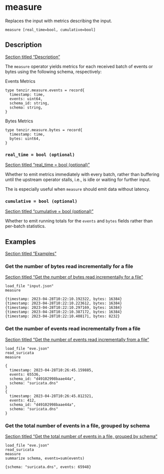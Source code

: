 # measure

Replaces the input with metrics describing the input.

```tql
measure [real_time=bool, cumulative=bool]
```

## Description

[Section titled “Description”](#description)

The `measure` operator yields metrics for each received batch of events or bytes using the following schema, respectively:

Events Metrics

```text
type tenzir.measure.events = record{
  timestamp: time,
  events: uint64,
  schema_id: string,
  schema: string,
}
```

Bytes Metrics

```text
type tenzir.measure.bytes = record{
  timestamp: time,
  bytes: uint64,
}
```

### `real_time = bool (optional)`

[Section titled “real\_time = bool (optional)”](#real_time--bool-optional)

Whether to emit metrics immediately with every batch, rather than buffering until the upstream operator stalls, i.e., is idle or waiting for further input.

The is especially useful when `measure` should emit data without latency.

### `cumulative = bool (optional)`

[Section titled “cumulative = bool (optional)”](#cumulative--bool-optional)

Whether to emit running totals for the `events` and `bytes` fields rather than per-batch statistics.

## Examples

[Section titled “Examples”](#examples)

### Get the number of bytes read incrementally for a file

[Section titled “Get the number of bytes read incrementally for a file”](#get-the-number-of-bytes-read-incrementally-for-a-file)

```tql
load_file "input.json"
measure
```

```tql
{timestamp: 2023-04-28T10:22:10.192322, bytes: 16384}
{timestamp: 2023-04-28T10:22:10.223612, bytes: 16384}
{timestamp: 2023-04-28T10:22:10.297169, bytes: 16384}
{timestamp: 2023-04-28T10:22:10.387172, bytes: 16384}
{timestamp: 2023-04-28T10:22:10.408171, bytes: 8232}
```

### Get the number of events read incrementally from a file

[Section titled “Get the number of events read incrementally from a file”](#get-the-number-of-events-read-incrementally-from-a-file)

```tql
load_file "eve.json"
read_suricata
measure
```

```tql
{
  timestamp: 2023-04-28T10:26:45.159885,
  events: 65536,
  schema_id: "d49102998baae44a",
  schema: "suricata.dns"
}
{
  timestamp: 2023-04-28T10:26:45.812321,
  events: 412,
  schema_id: "d49102998baae44a",
  schema: "suricata.dns"
}
```

### Get the total number of events in a file, grouped by schema

[Section titled “Get the total number of events in a file, grouped by schema”](#get-the-total-number-of-events-in-a-file-grouped-by-schema)

```tql
load_file "eve.json"
read_suricata
measure
summarize schema, events=sum(events)
```

```tql
{schema: "suricata.dns", events: 65948}
```